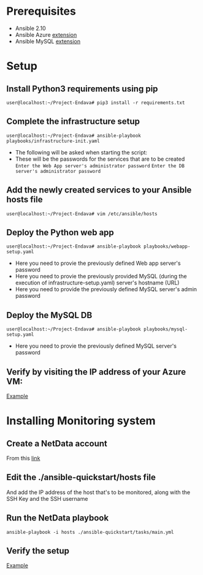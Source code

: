 # Prerequisites
- Ansible 2.10
- Ansible Azure [extension](https://galaxy.ansible.com/azure/azcollection)
- Ansible MySQL [extension](https://galaxy.ansible.com/community/mysql)
# Setup 
## Install Python3 requirements using pip
```user@localhost:~/Project-Endava# pip3 install -r requirements.txt```
## Complete the infrastructure setup
```user@localhost:~/Project-Endava# ansible-playbook playbooks/infrastructure-init.yaml```
- The following will be asked when starting the script:
- These will be the passwords for the services that are to be created 
```Enter the Web App server's administrator password```
```Enter the DB server's administrator password```
## Add the newly created services to your Ansible hosts file
```user@localhost:~/Project-Endava# vim /etc/ansible/hosts```
## Deploy the Python web app
```user@localhost:~/Project-Endava# ansible-playbook playbooks/webapp-setup.yaml```
- Here you need to provie the previously defined Web app server's password
- Here you need to provie the previously provided MySQL (during the execution of infrastructure-setup.yaml) server's hostname (URL)
- Here you need to provide the previously defined MySQL server's admin password
## Deploy the MySQL DB 
```user@localhost:~/Project-Endava# ansible-playbook playbooks/mysql-setup.yaml```
- Here you need to provie the previously defined MySQL server's password
## Verify by visiting the IP address of your Azure VM:
[Example](https://imgur.com/a/mWlR40w)
# Installing Monitoring system
## Create a NetData account
From this [link](https://www.netdata.cloud/)
## Edit the ./ansible-quickstart/hosts file
And add the IP address of the host that's to be monitored, along with the SSH Key and the SSH username
## Run the NetData playbook
```ansible-playbook -i hosts ./ansible-quickstart/tasks/main.yml```
## Verify the setup
[Example](https://imgur.com/a/RuEDwGR)
